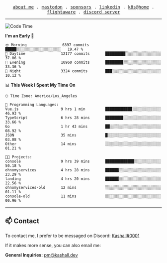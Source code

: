 <p align="center">
  <samp>
    <a href="https://jordanjones.org/">about me</a> .
    <a rel="me" href="https://mastodon.social/@kashall">mastodon</a> .
    <a href="https://github.com/sponsors/kashalls">sponsors</a> .
    <a href="https://linkedin.com/in/jordpjones">linkedin</a> .
    <a href="https://github.com/kashalls/home-cluster">k8s@home</a> .
    <a href="https://flightaware.com/adsb/stats/user/kashalls">flightaware</a> .
    <a href="https://discord.gg/V2WrCfqba9">discord server</a>
  </samp>
</p>

---

<!--START_SECTION:waka-->
![Code Time](http://img.shields.io/badge/Code%20Time-1%2C754%20hrs%202%20mins-blue)

**I'm an Early 🐤** 

```text
🌞 Morning                6397 commits        █████░░░░░░░░░░░░░░░░░░░░   19.47 % 
🌆 Daytime                12177 commits       █████████░░░░░░░░░░░░░░░░   37.06 % 
🌃 Evening                10960 commits       ████████░░░░░░░░░░░░░░░░░   33.36 % 
🌙 Night                  3324 commits        ███░░░░░░░░░░░░░░░░░░░░░░   10.12 % 
```


📊 **This Week I Spent My Time On** 

```text
🕑︎ Time Zone: America/Los_Angeles

💬 Programming Languages: 
Vue.js                   9 hrs 1 min         ████████████░░░░░░░░░░░░░   46.93 % 
TypeScript               6 hrs 28 mins       ████████░░░░░░░░░░░░░░░░░   33.66 % 
Go                       1 hr 43 mins        ██░░░░░░░░░░░░░░░░░░░░░░░   08.92 % 
JSON                     35 mins             █░░░░░░░░░░░░░░░░░░░░░░░░   03.08 % 
Other                    14 mins             ░░░░░░░░░░░░░░░░░░░░░░░░░   01.21 % 

🐱‍💻 Projects: 
console                  9 hrs 39 mins       █████████████░░░░░░░░░░░░   50.18 % 
ohnomyservices           4 hrs 28 mins       ██████░░░░░░░░░░░░░░░░░░░   23.29 % 
landing                  4 hrs 20 mins       ██████░░░░░░░░░░░░░░░░░░░   22.56 % 
ohnomyservices-old       12 mins             ░░░░░░░░░░░░░░░░░░░░░░░░░   01.11 % 
console-old              11 mins             ░░░░░░░░░░░░░░░░░░░░░░░░░   00.96 % 
```


<!--END_SECTION:waka-->

---

## 📫 Contact

To contact me, I prefer to be messaged on Discord:  [Kashall#0001](https://discord.com/users/201077739589992448)

If it makes more sense, you can also email me:

**General Inquiries:** pm@kashall.dev  
